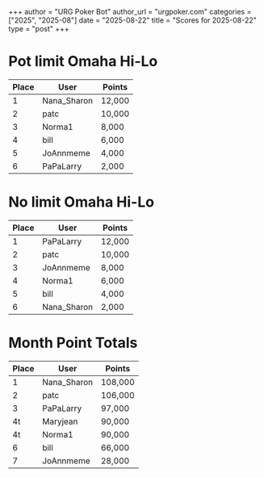 +++
author = "URG Poker Bot"
author_url = "urgpoker.com"
categories = ["2025", "2025-08"]
date = "2025-08-22"
title = "Scores for 2025-08-22"
type = "post"
+++
# Pot limit Omaha Hi-Lo

| Place | User | Points |
|-------|------|--------|
| 1 | Nana_Sharon | 12,000 |
| 2 | patc | 10,000 |
| 3 | Norma1 | 8,000 |
| 4 | bill | 6,000 |
| 5 | JoAnnmeme | 4,000 |
| 6 | PaPaLarry | 2,000 |

# No limit Omaha Hi-Lo

| Place | User | Points |
|-------|------|--------|
| 1 | PaPaLarry | 12,000 |
| 2 | patc | 10,000 |
| 3 | JoAnnmeme | 8,000 |
| 4 | Norma1 | 6,000 |
| 5 | bill | 4,000 |
| 6 | Nana_Sharon | 2,000 |

# Month Point Totals

| Place | User | Points |
|-------|------|--------|
| 1 | Nana_Sharon | 108,000 |
| 2 | patc | 106,000 |
| 3 | PaPaLarry | 97,000 |
| 4t | Maryjean | 90,000 |
| 4t | Norma1 | 90,000 |
| 6 | bill | 66,000 |
| 7 | JoAnnmeme | 28,000 |
